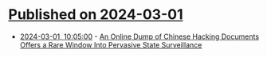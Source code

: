 # [Published on 2024-03-01](index.md)

* [2024-03-01, 10:05:00](https://soylentnews.org/article.pl?sid=24/02/29/0226227&from=rss) - [An Online Dump of Chinese Hacking Documents Offers a Rare Window Into Pervasive State Surveillance](https://soylentnews.org/article.pl?sid=24/02/29/0226227&from=rss)
